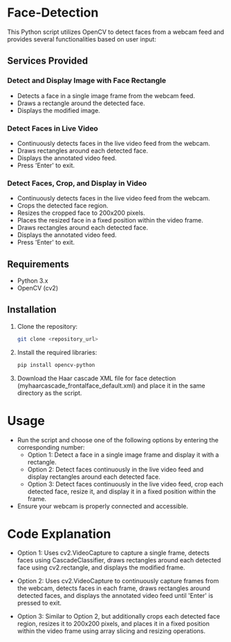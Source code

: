 # Face-Detection
This Python script utilizes OpenCV to detect faces from a webcam feed and provides several functionalities based on user input:

## Services Provided

### Detect and Display Image with Face Rectangle

- Detects a face in a single image frame from the webcam feed.
- Draws a rectangle around the detected face.
- Displays the modified image.

### Detect Faces in Live Video

- Continuously detects faces in the live video feed from the webcam.
- Draws rectangles around each detected face.
- Displays the annotated video feed.
- Press 'Enter' to exit.

### Detect Faces, Crop, and Display in Video

- Continuously detects faces in the live video feed from the webcam.
- Crops the detected face region.
- Resizes the cropped face to 200x200 pixels.
- Places the resized face in a fixed position within the video frame.
- Draws rectangles around each detected face.
- Displays the annotated video feed.
- Press 'Enter' to exit.

## Requirements

- Python 3.x
- OpenCV (cv2)

## Installation

1. Clone the repository:

   ```bash
   git clone <repository_url>
2. Install the required libraries:

  
   ```bash
   pip install opencv-python
   
3. Download the Haar cascade XML file for face detection (myhaarcascade_frontalface_default.xml) and place it in the same directory as the script.

# Usage

+ Run the script and choose one of the following options by entering the corresponding number:
  + Option 1: Detect a face in a single image frame and display it with a rectangle.
  + Option 2: Detect faces continuously in the live video feed and display rectangles around each detected face.
  + Option 3: Detect faces continuously in the live video feed, crop each detected face, resize it, and display it in a fixed position within the frame.
+ Ensure your webcam is properly connected and accessible.

# Code Explanation
 + Option 1: Uses cv2.VideoCapture to capture a single frame, detects faces using CascadeClassifier, draws rectangles around each detected face using cv2.rectangle, and displays the modified frame.

 + Option 2: Uses cv2.VideoCapture to continuously capture frames from the webcam, detects faces in each frame, draws rectangles around detected faces, and displays the annotated video feed until 'Enter' is pressed to exit.

 + Option 3: Similar to Option 2, but additionally crops each detected face region, resizes it to 200x200 pixels, and places it in a fixed position within the video frame using array slicing and resizing operations.
